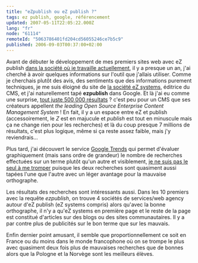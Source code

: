 ```yaml
---
title: "eZpublish ou eZ publish ?"
tags: ez publish, google, référencement
updated: 2007-05-11T22:05:22.000Z
lang: "fr"
node: "61114"
remoteId: "5063786401fd204cd56055246ce7b5c9"
published: 2006-09-03T00:37:00+02:00
---
```

 
Avant de débuter le développement de mes premiers sites web avec eZ publish [dans la société où je travaille actuellement](/page/cv-fr), il y a presque un an, j'ai cherché à avoir quelques informations sur l'outil que j'allais utiliser. Comme je cherchais plutôt des avis, des sentiments que des informations purement techniques, je me suis éloigné du site de [la société eZ systems](http://ez.no), éditrice du CMS, et j'ai naturellement tapé **ezpublish** dans Google. Et là j'ai eu comme une surprise, [tout juste 500 000 résultats](http://www.google.fr/search?hl=fr&amp;q=ezpublish&amp;btnG=Recherche+Google&amp;met) ? c'est peu pour un CMS que ses créateurs appellent *the leading Open Source Enterprise Content Management System* ! En fait, il y a un espace entre eZ et publish (accessoirement, le *Z* est en majucule et *publish* est tout en minuscule mais ça ne change rien pour les recherches) et là du coup presque 7 millions de résultats, c'est plus logique, même si ça reste assez faible, mais j'y reviendrais…

 
Plus tard, j'ai découvert le service [Google Trends](http://www.google.com/trends) qui permet d'évaluer graphiquement (mais sans ordre de grandeur) le nombre de recherches effectuées sur un terme plutôt qu'un autre et visiblement, [je ne suis pas le seul à me tromper](http://www.google.com/trends?q=ezpublish,+ez+publish&amp;ctab=0&amp;geo=all&amp;date=all) puisque les deux recherches sont quasiment aussi tapées l'une que l'autre avec un léger avantage pour la mauvaise orthographe.

 
Les résultats des recherches sont intéressants aussi. Dans les 10 premiers avec la requête *ezpublish*, on trouve 4 sociétés de services/web agency autour d'eZ publish (eZ systems compris) alors qu'avec la bonne orthographe, il n'y a qu'eZ systems en première page et le reste de la page est constitué d'articles sur des blogs ou des sites communautaires. Il y a par contre plus de publicités sur le bon terme que sur les mauvais.

 
Enfin dernier point amusant, il semble que proportionnellement ce soit en France ou du moins dans le monde francophone où on se trompe le plus avec quasiment deux fois plus de mauvaises recherches que de bonnes alors que la Pologne et la Norvège sont les meilleurs élèves.


